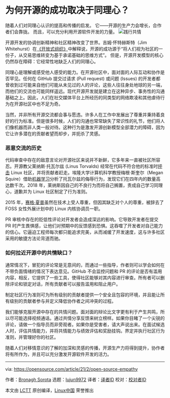 [#]: collector: (lujun9972)
[#]: translator: (scvoet)
[#]: reviewer: ( )
[#]: publisher: ( )
[#]: url: ( )
[#]: subject: (Why the success of open source depends on empathy)
[#]: via: (https://opensource.com/article/21/2/open-source-empathy)
[#]: author: (Bronagh Sorota https://opensource.com/users/bsorota)

为何开源的成功取决于同理心？
======
随着人们对同理心认识的提高和传播的启发。
它——开源的生产力会增长，合作者们会靠拢。
而且，可以充分利用开源软件开发的力量。
![践行共情][1]

开源开发的协调创新精神和社区精神改变了世界。吉姆·怀特赫斯特（Jim Whitehurst）在[《开放式组织》][2]中解释说，开源的成功源于“将人们视为社区的一份子，从交易思维转变为基于承诺基础的思维方式”。 但是，开源开发模型的核心仍然存在障碍：它经常性地缺乏人们的同理心。 

同理心是理解或感受他人感受的能力。在开源社区中，面对面的人际互动和协作是否罕见。任何在 GitHub 提交过请求 (Pull request) 或问题 (Issues) 的开发者都曾收到过可能来自他们可能从未见过的人的评论，这些人往往身处地球的另一端，而他们的交流也可能同样遥远。现代开源开发就是建立在这种异步、事务性的沟通基础之上。因此，人们在社交媒体平台上所经历的同类型的网络欺凌和其他虐待行为在开源社区中也不足为奇。

当然，并非所有开源交流都会事与愿违。许多人在工作中发展出了尊重并秉持着良好的行为标准。但是很多时候，人们的沟通也常常缺失了常识性的礼节，他们将人们像机器而非人类一般对待。这种行为是激发开源创新模型全部潜力的障碍，因为它让许多潜在的贡献者望而却步，并扼杀了灵感。

### 恶意交流的历史

代码审查中存在的敌意言论对开源社区来说并不新鲜，它多年来一直被社区所容忍。开源教父莱纳斯·托瓦尔兹 (Linus Torvalds) 经常在代码不符合他的标准时[抨击][3] Linux 社区，并将贡献者赶走。埃隆大学计算机科学教授梅根·斯奎尔（Megan Squire）借助[机器学习][4]分析了托瓦尔兹的侮辱行为，发现它们在四年内的数量高达数千次。2018 年，莱纳斯因自己的不良行为而将自己搁置，责成自己学习同理心，道歉并为 Linux 社区制定了行为准则。

2015 年，[赛格·夏普][5]虽然在技术上受人尊重，但因其缺乏对个人的尊重，被辞去了 FOSS 女性外展计划中的 Linux 内核协调员一职。

PR 审核中存在的贬低性评论对开发者会造成深远的影响。它导致开发者在提交 PR 时产生畏惧感，让他们对预期中的反馈感到恐惧。这吞噬了开发者对自己能力的信心。它逼迫工程师每次都只能追求完美，从而减缓了开发速度，这与许多社区采用的敏捷方法论背道而驰。

### 如何拉近开源中的共情缺口？

通常情况下，冒犯的评论常是无意间的，而通过一些指导，作者则可以学会如何在不带负面情绪的情况下表达意见。GitHub 不会监控问题和 PR 的评论是否有滥用内容，相反，它提供了一些工具，使得社区能够对其内容进行审查。所有者可以删除评论和锁定对话，所有贡献者可以报告滥用和阻止用户。

制定社区行为准则可为所有级别的贡献者提供一个安全且包容的环境，并且能让所有级别的贡献者参与并定义降低协作者之间冲突的过程。

我们能够克服开源中存在的共情问题。面对面的辩论比文字更有利于产生共鸣，所以尽可能选择视频通话。通过共情分享反馈来树立榜样。如果你目睹了一个尖锐的评论，请做一个指导员而非旁观者。如果你是受害者，请大声说出来。在面试候选人时，评估共情能力，并将共情能力与绩效评估和奖励挂钩。界定并执行社区行为准则，并管理好你的社区。

随着人们对移情意识的了解的加深和灵感的传播，开源生产力将得到提升，协作者将有所作为，并且可以充分激发开源软件开发的活力。 

--------------------------------------------------------------------------------

via: https://opensource.com/article/21/2/open-source-empathy

作者：[Bronagh Sorota][a]
选题：[lujun9972][b]
译者：[译者ID](https://github.com/译者ID)
校对：[校对者ID](https://github.com/校对者ID)

本文由 [LCTT](https://github.com/LCTT/TranslateProject) 原创编译，[Linux中国](https://linux.cn/) 荣誉推出

[a]: https://opensource.com/users/bsorota
[b]: https://github.com/lujun9972
[1]: https://opensource.com/sites/default/files/styles/image-full-size/public/lead-images/practicing-empathy.jpg?itok=-A7fj6NF (Practicing empathy)
[2]: https://www.redhat.com/en/explore/the-open-organization-book
[3]: https://arstechnica.com/information-technology/2013/07/linus-torvalds-defends-his-right-to-shame-linux-kernel-developers/
[4]: http://flossdata.syr.edu/data/insults/hicssInsultsv2.pdf
[5]: https://en.wikipedia.org/wiki/Sage_Sharp
